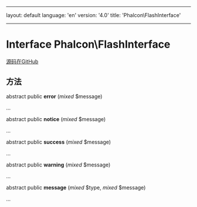 * * *

layout: default language: 'en' version: '4.0' title: 'Phalcon\FlashInterface'

* * *

# Interface **Phalcon\FlashInterface**

<a href="https://github.com/phalcon/cphalcon/tree/v3.4.0/phalcon/flashinterface.zep" class="btn btn-default btn-sm">源码在GitHub</a>

## 方法

abstract public **error** (*mixed* $message)

...

abstract public **notice** (*mixed* $message)

...

abstract public **success** (*mixed* $message)

...

abstract public **warning** (*mixed* $message)

...

abstract public **message** (*mixed* $type, *mixed* $message)

...